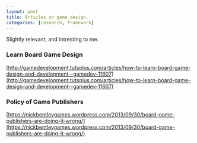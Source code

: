 ```yaml
---
layout: post
title: Articles on game design.
categories: [research, framework]
---
```


Slightly relevant, and intresting to me.

### Learn Board Game Design

[http://gamedevelopment.tutsplus.com/articles/how-to-learn-board-game-design-and-development--gamedev-11607](http://gamedevelopment.tutsplus.com/articles/how-to-learn-board-game-design-and-development--gamedev-11607)

### Policy of Game Publishers

[https://nickbentleygames.wordpress.com/2013/09/30/board-game-publishers-are-doing-it-wrong/](https://nickbentleygames.wordpress.com/2013/09/30/board-game-publishers-are-doing-it-wrong/)

